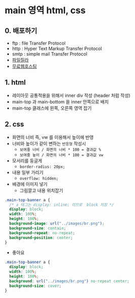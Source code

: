 # main 영역 html, css

## 0. 배포하기

- ftp : file Transfer Protocol
- http : Hyper Text Markup Transfer Protocol
- smtp : simple mail Transfer Protocol
- [파일질라](https://filezilla-project.org/)
- [무료웹호스팅](https://www.dothome.co.kr/)

## 1. html

- 레이아웃 공통적용을 위해서 inner div 작성 (header 처럼 작성)
- main-top 과 main-bottom 을 inner 안쪽으로 배치
- main-top 클래스에 왼쪽, 오른쪽 영역 잡기

## 2. css

- 화면의 너비 즉, vw 를 이용해서 높이에 반영
- 너비와 높이가 같이 변하는 `반응형` 작성시
  - `보여줄 너비 / 화면의 너비 * 100 = 결과값 %`
  - `보여줄 높이 / 화면의 너비 * 100 = 결과값 vw`
- 모서리를 둥글게
  - `border-radius: 20px;`
- 내용 일부 가리기
  - `overflow: hidden;`
- 배경에 이미지 넣기
  - 그림깔고 내용 위치잡기

```css
.main-top-banner a {
  /* a 태그는 display: inline; 이므로  block 지정 */
  display: block;
  width: 100%;
  height: 100%;
  background-image: url("../images/br.png");
  background-size: contain;
  background-repeat: no-repeat;
  background-position: center;
}
```

- 좋아요

```css
.main-top-banner a {
  display: block;
  width: 100%;
  height: 100%;
  background: url("../images/br.png") no-repeat center;
  background-size: cover;
}
```
